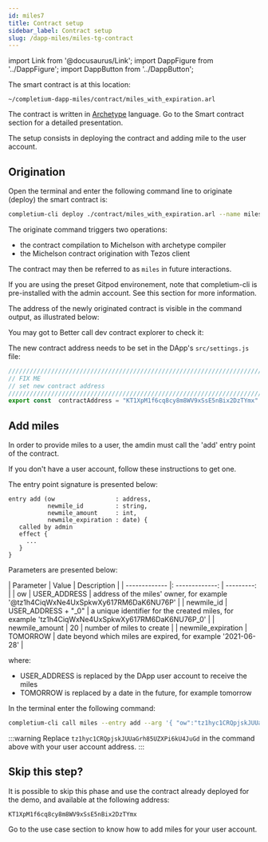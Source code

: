 ```yaml
---
id: miles7
title: Contract setup
sidebar_label: Contract setup
slug: /dapp-miles/miles-tg-contract
---
```


import Link from '@docusaurus/Link';
import DappFigure from '../DappFigure';
import DappButton from '../DappButton';

The smart contract is at this location:

`~/completium-dapp-miles/contract/miles_with_expiration.arl`

The contract is written in <a href='https://archetype-lang.org/'>Archetype</a> language. Go to the Smart contract section for a detailed presentation.

The setup consists in deploying the contract and adding mile to the user account.

## Origination

Open the <Link to="/docs/dapp-tools/gitpod#open-terminal">terminal</Link> and enter the following command line to originate (deploy) the smart contract is:

```bash
completium-cli deploy ./contract/miles_with_expiration.arl --name miles --parameters '{ "admin" : "tz1h4CiqWxNe4UxSpkwXy617RM6DaK6NU76P" }'
```

The <Link to="/docs/cli/contract#deploy--originate">originate command</Link> triggers two operations:
* the contract compilation to Michelson with archetype compiler
* the Michelson contract origination with Tezos client

The contract may then be referred to as `miles` in future interactions.

If you are using the preset <Link to="/docs/dapp-tools/gitpod">Gitpod</Link> environement, note that <Link to="/docs/cli">completium-cli</Link> is pre-installed with the <Link to="/docs/dapp-tools/faucet#admin-account">admin</Link> account. See this section for more information.

The address of the newly originated contract is visible in the command output, as illustrated below:

<DappFigure img="miles-newcontract.png"/>

You may got to <Link to="/docs/dapp-tools/bcd">Better call dev</Link> contract explorer to check it:

<DappButton url="https://better-call.dev/" txt="go to better call dev"/>

The new contract address needs to be set in the DApp's `src/settings.js` file:

```js
/////////////////////////////////////////////////////////////////////////////
// FIX ME
// set new contract address
/////////////////////////////////////////////////////////////////////////////
export const  contractAddress = "KT1XpM1f6cq8cy8m8WV9xSsE5nBix2DzTYmx"
```


## Add miles

In order to provide miles to a user, the amdin must call the 'add' entry point of the contract.

If you don't have a user account, follow these <Link to="/docs/dapp-tools/faucet#create-test-account">instructions</Link> to get one.

The entry point signature is presented below:

```archetype
entry add (ow                 : address,
           newmile_id         : string,
           newmile_amount     : int,
           newmile_expiration : date) {
   called by admin
   effect {
     ...
   }
}
```

Parameters are presented below:

| Parameter | Value | Description |
| ------------- |: -------------: | ---------: |
| ow | USER_ADDRESS |  address of the miles' owner, for example '@tz1h4CiqWxNe4UxSpkwXy617RM6DaK6NU76P' |
| newmile_id       | USER_ADDRESS + "_0" | a unique identifier for the created miles, for example 'tz1h4CiqWxNe4UxSpkwXy617RM6DaK6NU76P_0'  |
| newmile_amount   | 20 | number of miles to create  |
| newmile_expiration | TOMORROW | date beyond which miles are expired, for example '2021-06-28' |

where:
* USER_ADDRESS is replaced by the DApp user account to receive the miles
* TOMORROW is replaced by a date in the future, for example tomorrow

In the <Link to="/docs/dapp-tools/gitpod#open-terminal">terminal</Link> enter the following command:

```bash
completium-cli call miles --entry add --arg '{ "ow":"tz1hyc1CRQpjskJUUaGrh85UZXPi6kU4JuGd", "newmile_id":"id1", "newmile_expiration":"2022-12-25"  }'
```

:::warning
Replace `tz1hyc1CRQpjskJUUaGrh85UZXPi6kU4JuGd` in the command above with your user account address.
:::

## Skip this step?

It is possible to skip this phase and use the contract already deployed for the demo, and available at the following address:

```
KT1XpM1f6cq8cy8m8WV9xSsE5nBix2DzTYmx
```

<DappButton url="https://better-call.dev/hangzhounet/KT1XpM1f6cq8cy8m8WV9xSsE5nBix2DzTYmx/operations" txt="open in better call dev"/>

Go to the <Link to="/docs/dapp-miles/create-miles#miles-creation-transaction">use case</Link> section to know how to add miles for your user account.

